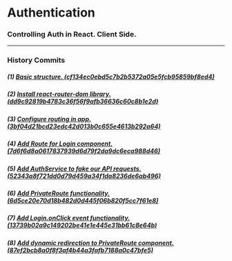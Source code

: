 # Authentication

### Controlling Auth in React. Client Side.

---

### History Commits

##### (1) [Basic structure. (cf134ec0ebd5c7b2b5372a05e5fcb95859bf8ed4)](https://github.com/agzeri/in-class--auth-with-react/commit/cf134ec0ebd5c7b2b5372a05e5fcb95859bf8ed4)

##### (2) [Install react-router-dom library. (dd9c92819b4783c36f56f9afb36636c60c8b1e2d)](https://github.com/agzeri/in-class--auth-with-react/commit/dd9c92819b4783c36f56f9afb36636c60c8b1e2d)

##### (3) [Configure routing in app. (3bf04d21bcd23edc42d013b0c655e4613b292a64)](https://github.com/agzeri/in-class--auth-with-react/commit/3bf04d21bcd23edc42d013b0c655e4613b292a64)

##### (4) [Add Route for Login component. (7d6f6d8a0617837939d6d79f2da9dc6eca988d46)](https://github.com/agzeri/in-class--auth-with-react/commit/7d6f6d8a0617837939d6d79f2da9dc6eca988d46)

##### (5) [Add AuthService to fake our API requests. (52343a8f721dd0d79d459a34f1da8236de6ab496)](https://github.com/agzeri/in-class--auth-with-react/commit/52343a8f721dd0d79d459a34f1da8236de6ab496)

##### (6) [Add PrivateRoute functionality. (6d5ce20e70d18b482d0d445f06b820f5cc7f61e8)](https://github.com/agzeri/in-class--auth-with-react/commit/6d5ce20e70d18b482d0d445f06b820f5cc7f61e8)

##### (7) [Add Login.onClick event functionality. (13739b02a9c149202be41e1e445e31bb61c8e64b)](https://github.com/agzeri/in-class--auth-with-react/commit/13739b02a9c149202be41e1e445e31bb61c8e64b)

##### (8) [Add dynamic redirection to PrivateRoute component. (87ef2bcb8a0f8f3af4b44a3fafb7188a0c47bfe5)](https://github.com/agzeri/in-class--auth-with-react/commit/87ef2bcb8a0f8f3af4b44a3fafb7188a0c47bfe5)
